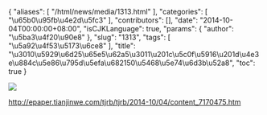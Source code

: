 {
    "aliases": [
        "/html/news/media/1313.html"
    ],
    "categories": [
        "\u65b0\u95fb\u4e2d\u5fc3"
    ],
    "contributors": [],
    "date": "2014-10-04T00:00:00+08:00",
    "isCJKLanguage": true,
    "params": {
        "author": "\u5ba3\u4f20\u90e8"
    },
    "slug": "1313",
    "tags": [
        "\u5a92\u4f53\u5173\u6ce8"
    ],
    "title": "\u3010\u5929\u6d25\u65e5\u62a5\u3011\u201c\u5c0f\u5916\u201d\u4e3e\u884c\u5e86\u795d\u5efa\u682150\u5468\u5e74\u6d3b\u52a8",
    "toc": true
}

![](http://epaper.tianjinwe.com/tjrb/1/2014-10/04/02/2014100402_brief.jpg)




<http://epaper.tianjinwe.com/tjrb/tjrb/2014-10/04/content_7170475.htm>


